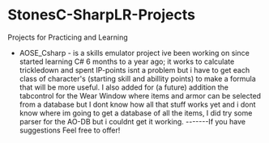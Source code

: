 # StonesC-SharpLR-Projects
Projects for Practicing and Learning

* AOSE_Csharp - is a skills emulator project ive been working on since started learning C# 6 months to a year ago; it works to calculate trickledown and spent IP-points isnt a problem but i have to get each class of character's (starting skill and abillity points) to make a formula that will be more useful.
  I also added for (a future) addition the tabcontrol for the Wear Window where items and armor can be selected from a database but I dont know how all that stuff works yet and i dont know where im going to get a database of all the items, I did try some parser for the AO-DB but i couldnt get it working.
  -------If you have suggestions Feel free to offer!
  
